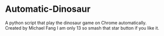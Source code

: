# Automatic-Dinosaur
A python script that play the dinosaur game on Chrome automatically.
Created by Michael Fang
I am only 13 so smash that star button if you like it.
